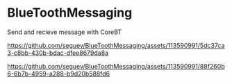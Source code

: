 # BlueToothMessaging
Send and recieve message with CoreBT

https://github.com/seguev/BlueToothMessaging/assets/113590991/5dc37ca3-c8bb-430b-bdac-dfee8679da8a

https://github.com/seguev/BlueToothMessaging/assets/113590991/88f260b6-6b7b-4959-a288-b9d20b588fd6
